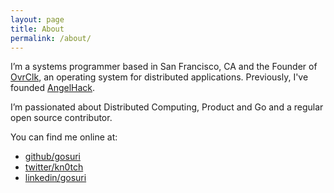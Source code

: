 ```yaml
---
layout: page
title: About
permalink: /about/
---
```


I’m a systems programmer based in San Francisco, CA and the Founder of [OvrClk](http://ovrclk.com), an operating system for distributed applications. Previously, I've founded [AngelHack](http://angelhack.com).

I’m passionated about Distributed Computing, Product and Go and a regular open source contributor.

You can find me online at:

* [github/gosuri](https://github.com/gosuri)
* [twitter/kn0tch](https://twitter.com/kn0tch)
* [linkedin/gosuri](https://www.linkedin.com/in/gosuri)
